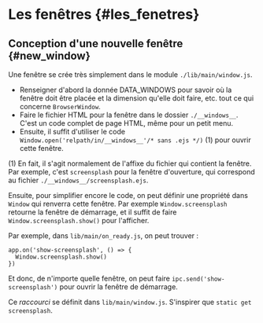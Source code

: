 # Les fenêtres {#les_fenetres}


## Conception d'une nouvelle fenêtre {#new_window}

Une fenêtre se crée très simplement dans le module `./lib/main/window.js`.

* Renseigner d'abord la donnée DATA_WINDOWS pour savoir où la fenêtre doit être placée et la dimension qu'elle doit faire, etc. tout ce qui concerne `BrowserWindow`.
* Faire le fichier HTML pour la fenêtre dans le dossier `./__windows__`. C'est un code complet de page HTML, même pour un petit menu.
* Ensuite, il suffit d'utiliser le code `Window.open('relpath/in/__windows__'/* sans .ejs */)` (1) pour ouvrir cette fenêtre.


(1) En fait, il s'agit normalement de l'affixe du fichier qui contient la fenêtre. Par exemple, c'est `screensplash` pour la fenêtre d'ouverture, qui correspond au fichier `./__windows__/screensplash.ejs`.

Ensuite, pour simplifier encore le code, on peut définir une propriété dans `Window` qui renverra cette fenêtre. Par exemple `Window.screensplash` retourne la fenêtre de démarrage, et il suffit de faire `Window.screensplash.show()` pour l'afficher.

Par exemple, dans `lib/main/on_ready.js`, on peut trouver :

```
app.on('show-screensplash', () => {
  Window.screensplash.show()
})
```

Et donc, de n'importe quelle fenêtre, on peut faire `ipc.send('show-screensplash')` pour ouvrir la fenêtre de démarrage.

Ce *raccourci* se définit dans `lib/main/window.js`. S'inspirer que `static get screensplash`.
